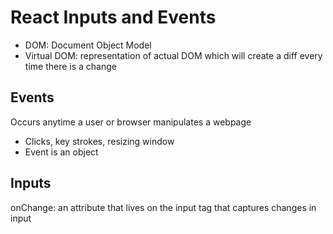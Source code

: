 # React Inputs and Events
- DOM: Document Object Model
- Virtual DOM: representation of actual DOM which will create a diff every time there is a change

## Events
Occurs anytime a user or browser manipulates a webpage
- Clicks, key strokes, resizing window
- Event is an object

## Inputs
onChange: an attribute that lives on the input tag that captures changes in input